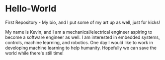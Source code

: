 # Hello-World
First Repository - My bio, and I put some of my art up as well, just for kicks!


My name is Kevin, and I am a mechanical/electrical engineer aspiring to become a software engineer as well.
I am interested in embedded systems, controls, machine learning, and robotics.
One day I would like to work in developing machine learning to help humanity.
Hopefully we can save the world while there's still time!
